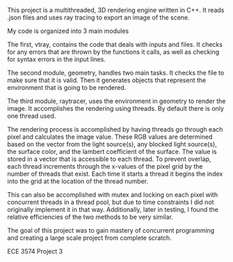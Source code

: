 This project is a multithreaded, 3D rendering engine written in C++. It reads .json files and uses ray tracing to export an image of the scene.

My code is organized into 3 main modules

The first, vtray, contains the code that deals with inputs and files. 
It checks for any errors that are thrown by the functions it calls, 
as well as checking for syntax errors in the input lines.

The second module, geometry, handles two main tasks.
It checks the file to make sure that it is valid. 
Then it generates objects that represent the environment that is going to be rendered.

The third module, raytracer, uses the environment in geometry to render the image.
It accomplishes the rendering using threads. By default there is only one thread used.

The rendering process is accomplished by having threads go through each pixel and calculates the image value. These RGB values are determined based on the vector from the light source(s), any blocked light source(s), the surface color, and the lambert coefficient of the surface. The value is stored in a vector that is accessible to each thread. To prevent overlap, each thread increments through the x-values of the pixel grid by the number of threads that exist. Each time it starts a thread it begins the index into the grid at the location of the thread number.

This can also be accomplished with mutex and locking on each pixel with concurrent threads in a thread pool, but due to time constraints I did not originally implement it in that way. Additionally, later in testing, I found the relative efficiencies of the two methods to be very similar. 

The goal of this project was to gain mastery of concurrent programming and creating a large scale project from complete scratch.

ECE 3574 Project 3
